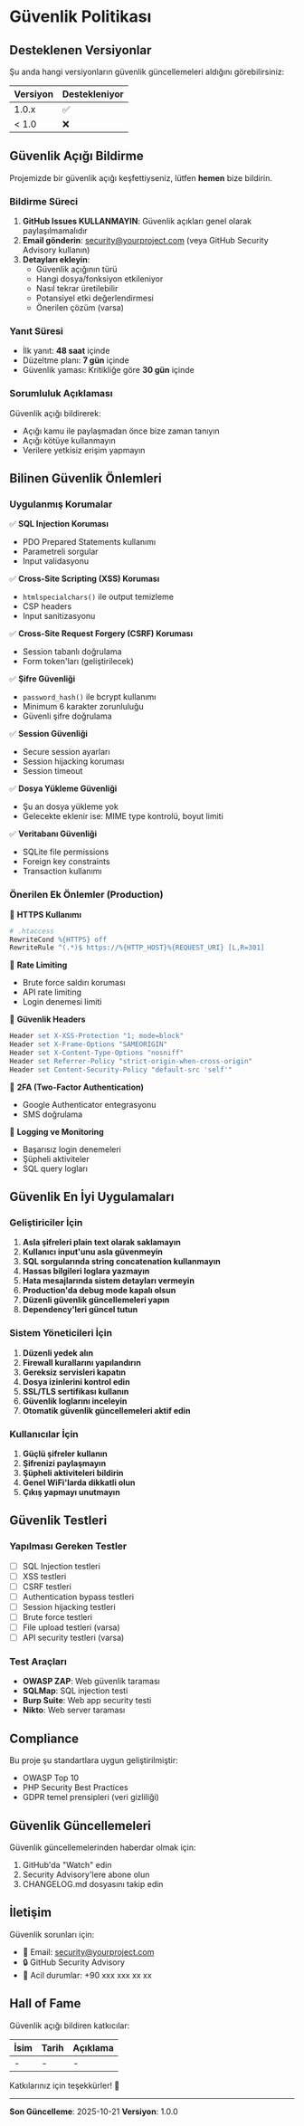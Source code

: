 # Güvenlik Politikası

## Desteklenen Versiyonlar

Şu anda hangi versiyonların güvenlik güncellemeleri aldığını görebilirsiniz:

| Versiyon | Destekleniyor          |
| -------- | --------------------- |
| 1.0.x    | :white_check_mark:    |
| < 1.0    | :x:                   |

## Güvenlik Açığı Bildirme

Projemizde bir güvenlik açığı keşfettiyseniz, lütfen **hemen** bize bildirin.

### Bildirme Süreci

1. **GitHub Issues KULLANMAYIN**: Güvenlik açıkları genel olarak paylaşılmamalıdır
2. **Email gönderin**: security@yourproject.com (veya GitHub Security Advisory kullanın)
3. **Detayları ekleyin**:
   - Güvenlik açığının türü
   - Hangi dosya/fonksiyon etkileniyor
   - Nasıl tekrar üretilebilir
   - Potansiyel etki değerlendirmesi
   - Önerilen çözüm (varsa)

### Yanıt Süresi

- İlk yanıt: **48 saat** içinde
- Düzeltme planı: **7 gün** içinde
- Güvenlik yaması: Kritikliğe göre **30 gün** içinde

### Sorumluluk Açıklaması

Güvenlik açığı bildirerek:
- Açığı kamu ile paylaşmadan önce bize zaman tanıyın
- Açığı kötüye kullanmayın
- Verilere yetkisiz erişim yapmayın

## Bilinen Güvenlik Önlemleri

### Uygulanmış Korumalar

✅ **SQL Injection Koruması**
- PDO Prepared Statements kullanımı
- Parametreli sorgular
- Input validasyonu

✅ **Cross-Site Scripting (XSS) Koruması**
- `htmlspecialchars()` ile output temizleme
- CSP headers
- Input sanitizasyonu

✅ **Cross-Site Request Forgery (CSRF) Koruması**
- Session tabanlı doğrulama
- Form token'ları (geliştirilecek)

✅ **Şifre Güvenliği**
- `password_hash()` ile bcrypt kullanımı
- Minimum 6 karakter zorunluluğu
- Güvenli şifre doğrulama

✅ **Session Güvenliği**
- Secure session ayarları
- Session hijacking koruması
- Session timeout

✅ **Dosya Yükleme Güvenliği**
- Şu an dosya yükleme yok
- Gelecekte eklenir ise: MIME type kontrolü, boyut limiti

✅ **Veritabanı Güvenliği**
- SQLite file permissions
- Foreign key constraints
- Transaction kullanımı

### Önerilen Ek Önlemler (Production)

🔸 **HTTPS Kullanımı**
```apache
# .htaccess
RewriteCond %{HTTPS} off
RewriteRule ^(.*)$ https://%{HTTP_HOST}%{REQUEST_URI} [L,R=301]
```

🔸 **Rate Limiting**
- Brute force saldırı koruması
- API rate limiting
- Login denemesi limiti

🔸 **Güvenlik Headers**
```apache
Header set X-XSS-Protection "1; mode=block"
Header set X-Frame-Options "SAMEORIGIN"
Header set X-Content-Type-Options "nosniff"
Header set Referrer-Policy "strict-origin-when-cross-origin"
Header set Content-Security-Policy "default-src 'self'"
```

🔸 **2FA (Two-Factor Authentication)**
- Google Authenticator entegrasyonu
- SMS doğrulama

🔸 **Logging ve Monitoring**
- Başarısız login denemeleri
- Şüpheli aktiviteler
- SQL query logları

## Güvenlik En İyi Uygulamaları

### Geliştiriciler İçin

1. **Asla şifreleri plain text olarak saklamayın**
2. **Kullanıcı input'unu asla güvenmeyin**
3. **SQL sorgularında string concatenation kullanmayın**
4. **Hassas bilgileri loglara yazmayın**
5. **Hata mesajlarında sistem detayları vermeyin**
6. **Production'da debug mode kapalı olsun**
7. **Düzenli güvenlik güncellemeleri yapın**
8. **Dependency'leri güncel tutun**

### Sistem Yöneticileri İçin

1. **Düzenli yedek alın**
2. **Firewall kurallarını yapılandırın**
3. **Gereksiz servisleri kapatın**
4. **Dosya izinlerini kontrol edin**
5. **SSL/TLS sertifikası kullanın**
6. **Güvenlik loglarını inceleyin**
7. **Otomatik güvenlik güncellemeleri aktif edin**

### Kullanıcılar İçin

1. **Güçlü şifreler kullanın**
2. **Şifrenizi paylaşmayın**
3. **Şüpheli aktiviteleri bildirin**
4. **Genel WiFi'larda dikkatli olun**
5. **Çıkış yapmayı unutmayın**

## Güvenlik Testleri

### Yapılması Gereken Testler

- [ ] SQL Injection testleri
- [ ] XSS testleri
- [ ] CSRF testleri
- [ ] Authentication bypass testleri
- [ ] Session hijacking testleri
- [ ] Brute force testleri
- [ ] File upload testleri (varsa)
- [ ] API security testleri (varsa)

### Test Araçları

- **OWASP ZAP**: Web güvenlik taraması
- **SQLMap**: SQL injection testi
- **Burp Suite**: Web app security testi
- **Nikto**: Web server taraması

## Compliance

Bu proje şu standartlara uygun geliştirilmiştir:

- OWASP Top 10
- PHP Security Best Practices
- GDPR temel prensipleri (veri gizliliği)

## Güvenlik Güncellemeleri

Güvenlik güncellemelerinden haberdar olmak için:

1. GitHub'da "Watch" edin
2. Security Advisory'lere abone olun
3. CHANGELOG.md dosyasını takip edin

## İletişim

Güvenlik sorunları için:
- 📧 Email: security@yourproject.com
- 🔒 GitHub Security Advisory
- 🚨 Acil durumlar: +90 xxx xxx xx xx

## Hall of Fame

Güvenlik açığı bildiren katkıcılar:

| İsim | Tarih | Açıklama |
|------|-------|----------|
| -    | -     | -        |

Katkılarınız için teşekkürler! 🙏

---

**Son Güncelleme**: 2025-10-21
**Versiyon**: 1.0.0